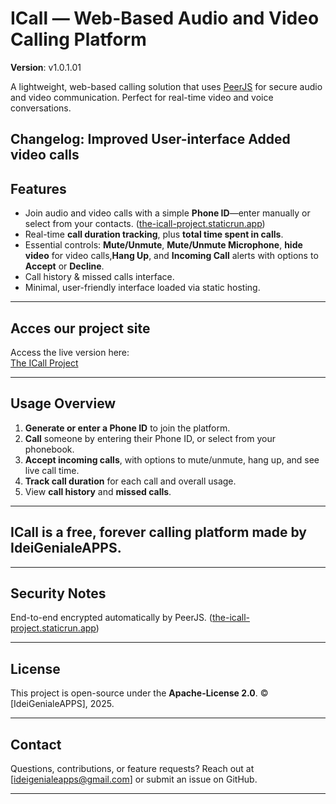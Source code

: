 # ICall — Web-Based Audio and Video Calling Platform

**Version**: v1.0.1.01

A lightweight, web-based calling solution that uses [PeerJS](https://peerjs.com/) for secure audio and video communication. Perfect for real-time video and voice conversations.

**Changelog:**
Improved User-interface
Added video calls
---

##  Features

- Join audio and video calls with a simple **Phone ID**—enter manually or select from your contacts.
 ([the-icall-project.staticrun.app](https://the-icall-project.staticrun.app/))
- Real-time **call duration tracking**, plus **total time spent in calls**.
- Essential controls: **Mute/Unmute**, **Mute/Unmute Microphone**, **hide video** for video calls,**Hang Up**, and **Incoming Call** alerts with options to **Accept** or **Decline**.
- Call history & missed calls interface.
- Minimal, user-friendly interface loaded via static hosting.

---

##  Acces our project site 

Access the live version here:  
[The ICall Project](https://the-icall-project.staticrun.app)

---

##  Usage Overview

1. **Generate or enter a Phone ID** to join the platform.
2. **Call** someone by entering their Phone ID, or select from your phonebook.
3. **Accept incoming calls**, with options to mute/unmute, hang up, and see live call time.
4. **Track call duration** for each call and overall usage.
5. View **call history** and **missed calls**.

---
## ICall is a free, forever calling platform made by IdeiGenialeAPPS.
---

##  Security Notes

End-to-end encrypted automatically by PeerJS. ([the-icall-project.staticrun.app](https://the-icall-project.staticrun.app/))

---

##  License

This project is open-source under the **Apache-License 2.0**. © [IdeiGenialeAPPS], 2025.

---

##  Contact

Questions, contributions, or feature requests? Reach out at [ideigenialeapps@gmail.com] or submit an issue on GitHub.

---
